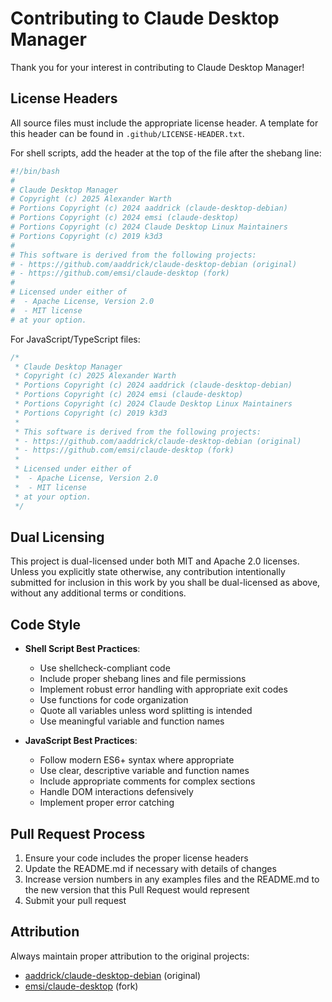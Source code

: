 # Contributing to Claude Desktop Manager

Thank you for your interest in contributing to Claude Desktop Manager!

## License Headers

All source files must include the appropriate license header. A template for this header can be found in `.github/LICENSE-HEADER.txt`.

For shell scripts, add the header at the top of the file after the shebang line:

```bash
#!/bin/bash
#
# Claude Desktop Manager
# Copyright (c) 2025 Alexander Warth
# Portions Copyright (c) 2024 aaddrick (claude-desktop-debian)
# Portions Copyright (c) 2024 emsi (claude-desktop)
# Portions Copyright (c) 2024 Claude Desktop Linux Maintainers
# Portions Copyright (c) 2019 k3d3
#
# This software is derived from the following projects:
# - https://github.com/aaddrick/claude-desktop-debian (original)
# - https://github.com/emsi/claude-desktop (fork)
#
# Licensed under either of
#  - Apache License, Version 2.0
#  - MIT license
# at your option.
```

For JavaScript/TypeScript files:

```javascript
/*
 * Claude Desktop Manager
 * Copyright (c) 2025 Alexander Warth
 * Portions Copyright (c) 2024 aaddrick (claude-desktop-debian)
 * Portions Copyright (c) 2024 emsi (claude-desktop)
 * Portions Copyright (c) 2024 Claude Desktop Linux Maintainers
 * Portions Copyright (c) 2019 k3d3
 *
 * This software is derived from the following projects:
 * - https://github.com/aaddrick/claude-desktop-debian (original)
 * - https://github.com/emsi/claude-desktop (fork)
 *
 * Licensed under either of
 *  - Apache License, Version 2.0
 *  - MIT license
 * at your option.
 */
```

## Dual Licensing

This project is dual-licensed under both MIT and Apache 2.0 licenses. Unless you explicitly state otherwise, any contribution intentionally submitted for inclusion in this work by you shall be dual-licensed as above, without any additional terms or conditions.

## Code Style

- **Shell Script Best Practices**:
  - Use shellcheck-compliant code
  - Include proper shebang lines and file permissions
  - Implement robust error handling with appropriate exit codes
  - Use functions for code organization
  - Quote all variables unless word splitting is intended
  - Use meaningful variable and function names

- **JavaScript Best Practices**:
  - Follow modern ES6+ syntax where appropriate
  - Use clear, descriptive variable and function names
  - Include appropriate comments for complex sections
  - Handle DOM interactions defensively
  - Implement proper error catching

## Pull Request Process

1. Ensure your code includes the proper license headers
2. Update the README.md if necessary with details of changes
3. Increase version numbers in any examples files and the README.md to the new version that this Pull Request would represent
4. Submit your pull request

## Attribution

Always maintain proper attribution to the original projects:
- [aaddrick/claude-desktop-debian](https://github.com/aaddrick/claude-desktop-debian) (original)
- [emsi/claude-desktop](https://github.com/emsi/claude-desktop) (fork)
